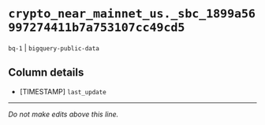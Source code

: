 # `crypto_near_mainnet_us._sbc_1899a56997274411b7a753107cc49cd5`
`bq-1` | `bigquery-public-data`

## Column details
* [TIMESTAMP] `last_update`

-------------------------------------------------------------------------------
*Do not make edits above this line.*
